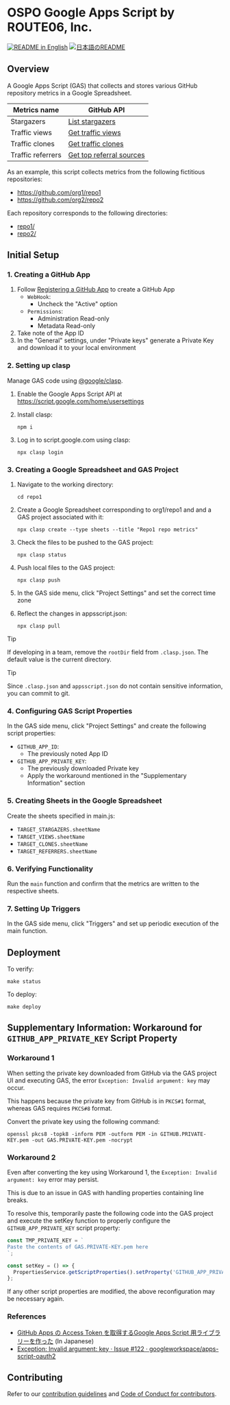 # OSPO Google Apps Script by ROUTE06, Inc.

<p>
  <a href="./README.md"><img alt="README in English" src="https://img.shields.io/badge/English-d9d9d9"></a>
  <a href="./README_ja.md"><img alt="日本語のREADME" src="https://img.shields.io/badge/日本語-d9d9d9"></a>
</p>

## Overview

A Google Apps Script (GAS) that collects and stores various GitHub repository metrics in a Google Spreadsheet.

| Metrics name | GitHub API |
|---|---|
| Stargazers | [List stargazers](https://docs.github.com/rest/activity/starring?apiVersion=2022-11-28#list-stargazers) |
| Traffic views | [Get traffic views](https://docs.github.com/rest/metrics/traffic?apiVersion=2022-11-28#get-page-views) |
| Traffic clones | [Get traffic clones](https://docs.github.com/rest/metrics/traffic?apiVersion=2022-11-28#get-repository-clones) |
| Traffic referrers | [Get top referral sources](https://docs.github.com/rest/metrics/traffic?apiVersion=2022-11-28#get-top-referral-sources) |

As an example, this script collects metrics from the following fictitious repositories:

* https://github.com/org1/repo1
* https://github.com/org2/repo2

Each repository corresponds to the following directories:

* [repo1/](./repo1)
* [repo2/](./repo2)

## Initial Setup

### 1. Creating a GitHub App

1. Follow [Registering a GitHub App](https://docs.github.com/apps/creating-github-apps/registering-a-github-app/registering-a-github-app) to create a GitHub App
    * `WebHook`:
        * Uncheck the "Active" option
    * `Permissions`:
        * Administration Read-only
        * Metadata Read-only
1. Take note of the App ID
1. In the "General" settings, under "Private keys" generate a Private Key and download it to your local environment

### 2. Setting up clasp

Manage GAS code using [@google/clasp](https://www.npmjs.com/package/@google/clasp).

1. Enable the Google Apps Script API at https://script.google.com/home/usersettings
1. Install clasp:

    ```consle
    npm i
    ```

1. Log in to script.google.com using clasp:

    ```consle
    npx clasp login
    ```

### 3. Creating a Google Spreadsheet and GAS Project

1. Navigate to the working directory:

    ```console
    cd repo1
    ```

1. Create a Google Spreadsheet corresponding to org1/repo1 and and a GAS project associated with it:

    ```console
    npx clasp create --type sheets --title "Repo1 repo metrics"
    ```

1. Check the files to be pushed to the GAS project:

    ```console
    npx clasp status
    ```

1. Push local files to the GAS project:

    ```console
    npx clasp push
    ```

1. In the GAS side menu, click "Project Settings" and set the correct time zone
1. Reflect the changes in appsscript.json:

    ```console
    npx clasp pull
    ```

> [!TIP]
> If developing in a team, remove the `rootDir` field from `.clasp.json`. The default value is the current directory.

> [!TIP]
> Since `.clasp.json` and `appsscript.json` do not contain sensitive information, you can commit to git.

### 4. Configuring GAS Script Properties

In the GAS side menu, click "Project Settings" and create the following script properties:

* `GITHUB_APP_ID`:
    * The previously noted App ID
* `GITHUB_APP_PRIVATE_KEY`:
    * The previously downloaded Private key
    * Apply the workaround mentioned in the "Supplementary Information" section

### 5. Creating Sheets in the Google Spreadsheet

Create the sheets specified in main.js:

* `TARGET_STARGAZERS.sheetName`
* `TARGET_VIEWS.sheetName`
* `TARGET_CLONES.sheetName`
* `TARGET_REFERRERS.sheetName`

### 6. Verifying Functionality

Run the `main` function and confirm that the metrics are written to the respective sheets.

### 7. Setting Up Triggers

In the GAS side menu, click "Triggers" and set up periodic execution of the main function.

## Deployment

To verify:

```console
make status
```

To deploy:

```console
make deploy
```

## Supplementary Information: Workaround for `GITHUB_APP_PRIVATE_KEY` Script Property

### Workaround 1

When setting the private key downloaded from GitHub via the GAS project UI and executing GAS, the error `Exception: Invalid argument: key` may occur.

This happens because the private key from GitHub is in `PKCS#1` format, whereas GAS requires `PKCS#8` format.

Convert the private key using the following command:

```console
openssl pkcs8 -topk8 -inform PEM -outform PEM -in GITHUB.PRIVATE-KEY.pem -out GAS.PRIVATE-KEY.pem -nocrypt
```

### Workaround 2

Even after converting the key using Workaround 1, the `Exception: Invalid argument: key` error may persist.

This is due to an issue in GAS with handling properties containing line breaks.

To resolve this, temporarily paste the following code into the GAS project and execute the setKey function to properly configure the `GITHUB_APP_PRIVATE_KEY` script property:

```js
const TMP_PRIVATE_KEY = `
Paste the contents of GAS.PRIVATE-KEY.pem here
`;

const setKey = () => {
  PropertiesService.getScriptProperties().setProperty('GITHUB_APP_PRIVATE_KEY', TMP_PRIVATE_KEY);
};
```

If any other script properties are modified, the above reconfiguration may be necessary again.

### References

* [GitHub Apps の Access Token を取得するGoogle Apps Script 用ライブラリーを作った](https://zenn.dev/hankei6km/articles/fetch-github-apps-token-by-google-apps-script) (In Japanese)
* [Exception: Invalid argument: key · Issue \#122 · googleworkspace/apps\-script\-oauth2](https://github.com/googleworkspace/apps-script-oauth2/issues/122)

## Contributing

Refer to our [contribution guidelines](./CONTRIBUTING.md) and [Code of Conduct for contributors](./CODE_OF_CONDUCT.md).
